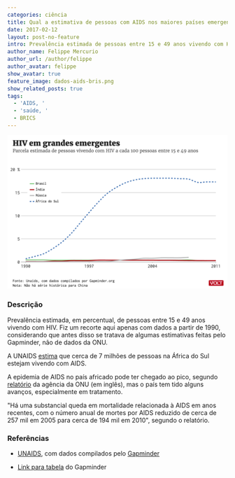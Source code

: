```yaml
---
categories: ciência
title: Qual a estimativa de pessoas com AIDS nos maiores países emergentes
date: 2017-02-12
layout: post-no-feature
intro: Prevalência estimada de pessoas entre 15 e 49 anos vivendo com HIV
author_name: Felippe Mercurio
author_url: /author/felippe
author_avatar: felippe
show_avatar: true
feature_image: dados-aids-bris.png
show_related_posts: true
tags:
  - 'AIDS, '
  - 'saúde, '
  - BRICS
---
```


![Gráfico AIDS brics](/graf/dados-aids-bris.png)

### Descrição

Prevalência estimada, em percentual, de pessoas entre 15 e 49 anos vivendo com HIV. Fiz um recorte aqui apenas com dados a partir de 1990, considerando que antes disso se tratava de algumas estimativas feitas pelo Gapminder, não de dados da ONU.

A UNAIDS [estima](http://www.unaids.org/en/regionscountries/countries/southafrica) que cerca de 7 milhões de pessoas na África do Sul estejam vivendo com AIDS.

A epidemia de AIDS no país africado pode ter chegado ao pico, segundo [relatório](http://www.unaids.org/sites/default/files/country/documents//ce_ZA_Narrative_Report.pdf) da agência da ONU (em inglês), mas o país tem tido alguns avanços, especialmente em tratamento.

"Há uma substancial queda em mortalidade relacionada à AIDS em anos recentes, com o número anual de mortes por AIDS reduzido de cerca de 257 mil em 2005 para cerca de 194 mil em 2010", segundo o relatório.


### Referências

* [UNAIDS](http://www.aidsinfoonline.org), com dados compilados pelo [Gapminder](http://www.gapminder.org/data/)

* [Link para tabela](http://spreadsheets.google.com/pub?key=pyj6tScZqmEfbZyl0qjbiRQ&gid=0) do Gapminder
